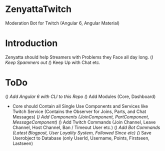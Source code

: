 # ZenyattaTwitch
Moderation Bot for Twitch (Angular 6, Angular Material)

# Introduction
Zenyatta should help Streamers with Problems they Face all day long. 
(*) Keep Spammers out
(*) Keep Up with Chat
etc.

# ToDo
(*) Add Angular 6 with CLI to this Repo
(*) Add Modules (Core, Dashboard)
- Core should Contain all Single Use Components and Services like Twitch Service (Contains the Observer for Joins, Parts, and Chat Messages)
(*) Add Components (JoinComponent, PartComponent, MessageComponent)
(*) Add Twitch Commands (Join Channel, Leave Channel, Host Channel, Ban / Timeout User etc.)
(*) Add Bot Commands (Latest Blogpost, User Loyality System, Followed Since etc)
(*) Save Userobject to Database (only UserId, Username, Points, Firstseen, Lastseen)
